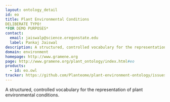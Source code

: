 ```yaml
---
layout: ontology_detail
id: eo
title: Plant Environmental Conditions
DELIBERATE TYPO!
*FOR DEMO PURPOSES*
contact: 
  email: jaiswalp@science.oregonstate.edu
  label: Pankaj Jaiswal
description: A structured, controlled vocabulary for the representation of plant environmental conditions.
domain: environment
homepage: http://www.gramene.org
page: http://www.gramene.org/plant_ontology/index.html#eo
products: 
  - id: eo.owl
tracker: https://github.com/Planteome/plant-environment-ontology/issues
---
```


A structured, controlled vocabulary for the representation of plant environmental conditions.
